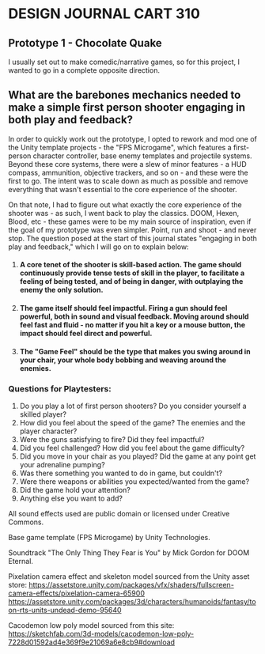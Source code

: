 # DESIGN JOURNAL CART 310

## Prototype 1 - Chocolate Quake

I usually set out to make comedic/narrative games, so for this project, I wanted to go in a complete opposite direction.



## What are the barebones mechanics needed to make a simple first person shooter engaging in both play and feedback?



In order to quickly work out the prototype, I opted to rework and mod one of the Unity template projects - the "FPS Microgame", which features a first-person character controller, base enemy templates and projectile systems. Beyond these core systems, there were a slew of minor features - a HUD compass, ammunition, objective trackers, and so on - and these were the first to go. The intent was to scale down as much as possible and remove everything that wasn't essential to the core experience of the shooter.

On that note, I had to figure out what exactly the core experience of the shooter was - as such, I went back to play the classics. DOOM, Hexen, Blood, etc - these games were to be my main source of inspiration, even if the goal of my prototype was even simpler. Point, run and shoot - and never stop. The question posed at the start of this journal states "engaging in both play and feedback," which I will go on to explain below:

1. #### A core tenet of the shooter is skill-based action. The game should continuously provide tense tests of skill in the player, to facilitate a feeling of being tested, and of being in danger, with outplaying the enemy the only solution.

2. #### The game itself should feel impactful. Firing a gun should feel powerful, both in sound and visual feedback. Moving around should feel fast and fluid - no matter if you hit a key or a mouse button, the impact should feel direct and powerful.

3. #### The "Game Feel" should be the type that makes you swing around in your chair, your whole body bobbing and weaving around the enemies.



### Questions for Playtesters:

1. Do you play a lot of first person shooters? Do you consider yourself a skilled player?
2. How did you feel about the speed of the game? The enemies and the player character?
3. Were the guns satisfying to fire? Did they feel impactful?
4. Did you feel challenged? How did you feel about the game difficulty?
5. Did you move in your chair as you played? Did the game at any point get your adrenaline pumping?
6. Was there something you wanted to do in game, but couldn't?
7. Were there weapons or abilities you expected/wanted from the game?
8. Did the game hold your attention?
9. Anything else you want to add?



All sound effects used are public domain or licensed under Creative Commons.

Base game template (FPS Microgame) by Unity Technologies.

Soundtrack "The Only Thing They Fear is You" by Mick Gordon for DOOM Eternal.

Pixelation camera effect and skeleton model sourced from the Unity asset store:
https://assetstore.unity.com/packages/vfx/shaders/fullscreen-camera-effects/pixelation-camera-65900
https://assetstore.unity.com/packages/3d/characters/humanoids/fantasy/toon-rts-units-undead-demo-95640

Cacodemon low poly model sourced from this site: https://sketchfab.com/3d-models/cacodemon-low-poly-7228d01592ad4e369f9e21069a6e8cb9#download
